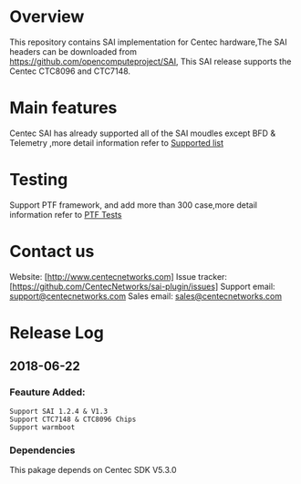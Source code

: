 # Overview
This repository contains SAI implementation for Centec hardware,The SAI headers can be downloaded from https://github.com/opencomputeproject/SAI, This SAI release supports the Centec CTC8096 and CTC7148.

# Main features
Centec SAI has already supported all of the SAI moudles except BFD & Telemetry ,more detail information refer to [Supported list](https://github.com/CentecNetworks/sai-plugin/wiki/Supported-List)

# Testing
Support PTF framework, and add more than 300 case,more detail information refer to [PTF Tests](https://github.com/CentecNetworks/sai-plugin/wiki/PTF-Tests)

# Contact us
Website: [http://www.centecnetworks.com] 
Issue tracker: [https://github.com/CentecNetworks/sai-plugin/issues]
Support email: support@centecnetworks.com
Sales email: sales@centecnetworks.com

# Release Log
## 2018-06-22
### Feauture Added:
    Support SAI 1.2.4 & V1.3
    Support CTC7148 & CTC8096 Chips 
    Support warmboot
### Dependencies
 This pakage depends on Centec SDK V5.3.0


